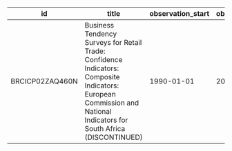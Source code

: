 | id              | title                                                                                                                                                                | observation_start   | observation_end   |
|-----------------|----------------------------------------------------------------------------------------------------------------------------------------------------------------------|---------------------|-------------------|
| BRCICP02ZAQ460N | Business Tendency Surveys for Retail Trade: Confidence Indicators: Composite Indicators: European Commission and National Indicators for South Africa (DISCONTINUED) | 1990-01-01          | 2013-10-01        |